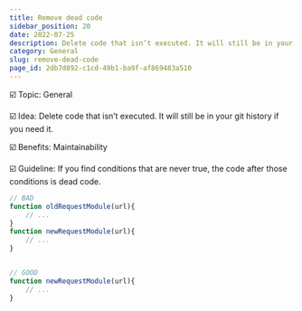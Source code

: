 ```yaml
---
title: Remove dead code
sidebar_position: 20
date: 2022-07-25
description: Delete code that isn’t executed. It will still be in your git history if you need it. 
category: General
slug: remove-dead-code
page_id: 2db7d892-c1cd-49b1-ba9f-af869483a510
---
```




☑️ Topic: General


☑️ Idea: Delete code that isn’t executed. It will still be in your git history if you need it. 


☑️ Benefits: Maintainability


☑️ Guideline: If you find conditions that are never true, the code after those conditions is dead code. 


```javascript
// BAD
function oldRequestModule(url){
	// ...
}
function newRequestModule(url){
	// ...
}


// GOOD
function newRequestModule(url){
	// ...
}
```


